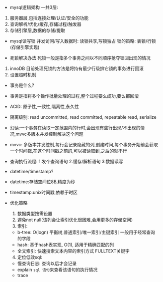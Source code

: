 - mysql逻辑架构
一共3层:
1. 服务器层,包括连接处理/认证/安全的功能
2. 查询解析/优化/缓存,存储过程/触发器
3. 存储引擎层,数据的存储/提取

- mysql读写锁
并发访问/写入数据时: 读锁共享,写锁独占
锁的策略: 表锁/行锁(存储引擎实现)

- 死锁解决办法
死锁一般是指多个事务之间以不同顺序抢夺锁回出现的情况
1. innoDB 目前处理死锁的方法是将持有最少行级排它锁的事务进行回滚
2. 设置超时机制

- 事务是什么?
 - 事务是指将多个操作批量处理的过程,整个过程要么成功,要么都回滚
 - ACID: 原子性,一致性,隔离性,永久性
 - 隔离级别: read uncommitted, read committed, repeatable read, serialize
 - 幻读:一个事务在读取一定范围内的行时,会出现有些行出现/不出现的情况,mvvc多版本并发控制解决这个问题
 - mvvc: 多版本并发控制,每行会记录隐藏的列,创建时间,每个事务开始前会获取一个时间戳,在这个时间戳之前的,可以被读取到,之后的就不行
 - 查询执行流程: 1.发个查询语句 2.缓存/解析语句 3.数据读写

-  datetime/timestamp?
  - datetime:存储空间位8B,精度为秒
  - timestamp:unix时间戳,依赖于时区

- 优化策略
  1. 数据类型按需设置
  2. 避免not null(该列会让索引优化很困难,会用更多的存储空间)
  3. 索引: 
    - b-tree: O(logn) 平衡树,普通索引/唯一索引/主键索引 一般用于经常查询的字段
    - hash: 基于hash表实现, O(1), 适用于精确匹配的列
    - 全文索引: 快速搜索文本内容的索引方式 FULLTEXT关键字
  4. 定位低效sql: 
    - 慢查询日志: 查询以后才会记录
    - explain `sql 语句`来查看该语句的执行情况
    - trace

